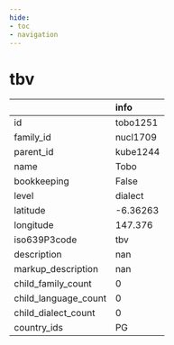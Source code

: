 ```yaml
---
hide:
- toc
- navigation
---
```

# tbv
|                      | info     |
|:---------------------|:---------|
| id                   | tobo1251 |
| family_id            | nucl1709 |
| parent_id            | kube1244 |
| name                 | Tobo     |
| bookkeeping          | False    |
| level                | dialect  |
| latitude             | -6.36263 |
| longitude            | 147.376  |
| iso639P3code         | tbv      |
| description          | nan      |
| markup_description   | nan      |
| child_family_count   | 0        |
| child_language_count | 0        |
| child_dialect_count  | 0        |
| country_ids          | PG       |